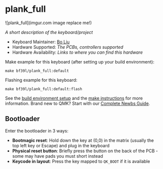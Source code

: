 # plank_full

![plank_full](imgur.com image replace me!)

*A short description of the keyboard/project*

* Keyboard Maintainer: [Bo Liu](https://github.com/bf39L)
* Hardware Supported: *The PCBs, controllers supported*
* Hardware Availability: *Links to where you can find this hardware*

Make example for this keyboard (after setting up your build environment):

    make bf39l/plank_full:default

Flashing example for this keyboard:

    make bf39l/plank_full:default:flash

See the [build environment setup](https://docs.qmk.fm/#/getting_started_build_tools) and the [make instructions](https://docs.qmk.fm/#/getting_started_make_guide) for more information. Brand new to QMK? Start with our [Complete Newbs Guide](https://docs.qmk.fm/#/newbs).

## Bootloader

Enter the bootloader in 3 ways:

* **Bootmagic reset**: Hold down the key at (0,0) in the matrix (usually the top left key or Escape) and plug in the keyboard
* **Physical reset button**: Briefly press the button on the back of the PCB - some may have pads you must short instead
* **Keycode in layout**: Press the key mapped to `QK_BOOT` if it is available
